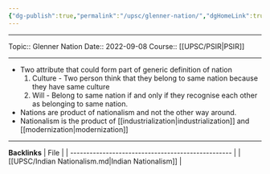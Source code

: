 ```yaml
---
{"dg-publish":true,"permalink":"/upsc/glenner-nation/","dgHomeLink":true,"dgPassFrontmatter":false}
---
```


----
Topic:: Glenner Nation
Date:: 2022-09-08
Course:: [[UPSC/PSIR|PSIR]] 

----
 - Two attribute that could form part of generic definition of nation 
	 1. Culture - Two person think that they belong to same nation because they have same culture
	 2. Will - Belong to same nation if and only if they recognise each other as belonging to same nation.
- Nations are product of nationalism and not the other way around. 
- Nationalism is the product of [[industrialization|industrialization]] and [[modernization|modernization]]


---
**Backlinks**
| File                                               |
| -------------------------------------------------- |
| [[UPSC/Indian Nationalism.md\|Indian Nationalism]] |



